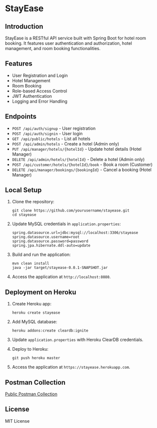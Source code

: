 # StayEase

## Introduction

StayEase is a RESTful API service built with Spring Boot for hotel room booking. It features user authentication and authorization, hotel management, and room booking functionalities.

## Features

- User Registration and Login
- Hotel Management
- Room Booking
- Role-based Access Control
- JWT Authentication
- Logging and Error Handling

## Endpoints

- `POST /api/auth/signup` - User registration
- `POST /api/auth/signin` - User login
- `GET /api/public/hotels` - List all hotels
- `POST /api/admin/hotels` - Create a hotel (Admin only)
- `PUT /api/manager/hotels/{hotelId}` - Update hotel details (Hotel Manager)
- `DELETE /api/admin/hotels/{hotelId}` - Delete a hotel (Admin only)
- `POST /api/customer/hotels/{hotelId}/book` - Book a room (Customer)
- `DELETE /api/manager/bookings/{bookingId}` - Cancel a booking (Hotel Manager)

## Local Setup

1. Clone the repository:
    ```shell
    git clone https://github.com/yourusername/stayease.git
    cd stayease
    ```

2. Update MySQL credentials in `application.properties`:
    ```properties
    spring.datasource.url=jdbc:mysql://localhost:3306/stayease
    spring.datasource.username=root
    spring.datasource.password=password
    spring.jpa.hibernate.ddl-auto=update
    ```

3. Build and run the application:
    ```shell
    mvn clean install
    java -jar target/stayease-0.0.1-SNAPSHOT.jar
    ```

4. Access the application at `http://localhost:8080`.

## Deployment on Heroku

1. Create Heroku app:
    ```shell
    heroku create stayease
    ```

2. Add MySQL database:
    ```shell
    heroku addons:create cleardb:ignite
    ```

3. Update `application.properties` with Heroku ClearDB credentials.

4. Deploy to Heroku:
    ```shell
    git push heroku master
    ```

5. Access the application at `https://stayease.herokuapp.com`.

## Postman Collection

[Public Postman Collection](#)

## License

MIT License
